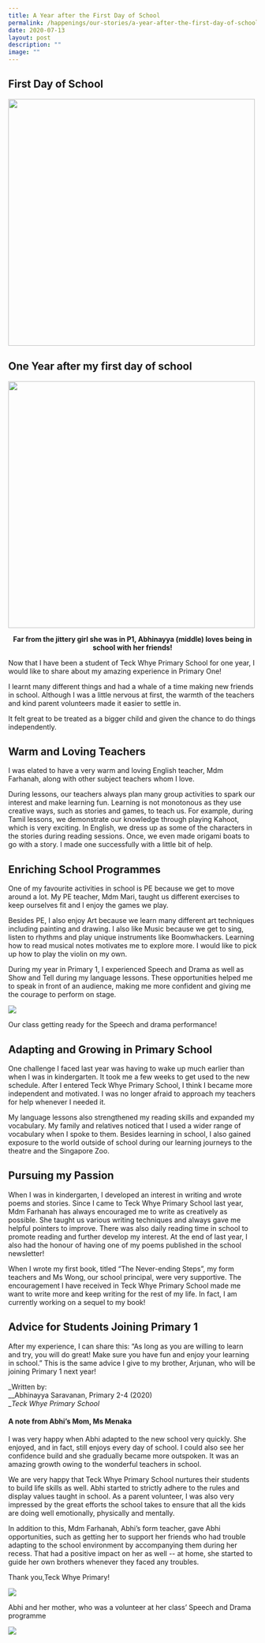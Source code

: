 ```yaml
---
title: A Year after the First Day of School
permalink: /happenings/our-stories/a-year-after-the-first-day-of-school/
date: 2020-07-13
layout: post
description: ""
image: ""
---
```

## First Day of School

<img src="/images/abhi.jpg" style="width:500px">
	
## One Year after my first day of school
<img src="/images/ndp.jpg" style="width:500px">
<p style="text-align: center"><strong>Far from the jittery girl she was in P1, Abhinayya (middle) loves being in school with her friends!</strong></p>

Now that I have been a student of Teck Whye Primary School for one year, I would like to share about my amazing experience in Primary One!

I learnt many different things and had a whale of a time making new friends in school. Although I was a little nervous at first, the warmth of the teachers and kind parent volunteers made it easier to settle in.

It felt great to be treated as a bigger child and given the chance to do things independently.

## Warm and Loving Teachers

I was elated to have a very warm and loving English teacher, Mdm Farhanah, along with other subject teachers whom I love.

During lessons, our teachers always plan many group activities to spark our interest and make learning fun. Learning is not monotonous as they use creative ways, such as stories and games, to teach us. For example, during Tamil lessons, we demonstrate our knowledge through playing Kahoot, which is very exciting. In English, we dress up as some of the characters in the stories during reading sessions. Once, we even made origami boats to go with a story. I made one successfully with a little bit of help.

## Enriching School Programmes

One of my favourite activities in school is PE because we get to move around a lot. My PE teacher, Mdm Mari, taught us different exercises to keep ourselves fit and I enjoy the games we play.

Besides PE, I also enjoy Art because we learn many different art techniques including painting and drawing. I also like Music because we get to sing, listen to rhythms and play unique instruments like Boomwhackers. Learning how to read musical notes motivates me to explore more. I would like to pick up how to play the violin on my own.

During my year in Primary 1, I experienced Speech and Drama as well as Show and Tell during my language lessons. These opportunities helped me to speak in front of an audience, making me more confident and giving me the courage to perform on stage.

![](/images/speechdrama.jpg)

Our class getting ready for the Speech and drama performance!

## Adapting and Growing in&nbsp;Primary School

One challenge I faced last year was having to wake up much earlier than when I was in kindergarten. It took me a few weeks to get used to the new schedule. After I entered Teck Whye Primary School, I think I became more independent and motivated. I was no longer afraid to approach my teachers for help whenever I needed it.

My language lessons also strengthened my reading skills and expanded my vocabulary. My family and relatives noticed that I used a wider range of vocabulary when I spoke to them. Besides learning in school, I also gained exposure to the world outside of school during our learning journeys to the theatre and the Singapore Zoo.

## Pursuing my Passion

When I was in kindergarten, I developed an interest in writing and wrote poems and stories. Since I came to Teck Whye Primary School last year, Mdm Farhanah has always encouraged me to write as creatively as possible. She taught us various writing techniques and always gave me helpful pointers to improve. There was also daily reading time in school to promote reading and further develop my interest. At the end of last year, I also had the honour of having one of my poems published in the school newsletter!

When I wrote my first book, titled “The Never-ending Steps”, my form teachers and Ms Wong, our school principal, were very supportive. The encouragement I have received in Teck Whye Primary School made me want to write more and keep writing for the rest of my life. In fact, I am currently working on a sequel to my book!

## Advice for Students Joining Primary 1

After my experience, I can share this: “As long as you are willing to learn and try, you will do great! Make sure you have fun and enjoy your learning in school.” This is the same advice I give to my brother, Arjunan, who will be joining Primary 1 next year!

_Written by:  
__Abhinayya Saravanan, Primary 2-4 (2020)  
__Teck Whye Primary School_

#### A note from Abhi’s Mom, Ms Menaka

I was very happy when Abhi adapted to the new school very quickly. She enjoyed, and in fact,&nbsp;still enjoys every day of school. I could also see her confidence build and she gradually became more outspoken. It was an amazing growth owing to the wonderful teachers in school.

We are very happy that Teck Whye Primary School nurtures their students to build life skills as well. Abhi started to strictly adhere to the rules and display values taught in school. As a parent volunteer, I was also very impressed by the great efforts the school takes to ensure that all the kids are doing well emotionally, physically and mentally.

In addition to this, Mdm Farhanah, Abhi’s form teacher, gave Abhi opportunities, such as getting her to support her friends who had trouble adapting to the school environment by accompanying them during her recess. That had a positive impact on her as well -- at home, she started to guide her own brothers whenever they faced any troubles.

Thank you,Teck Whye Primary!

![](/images/abhiandmum.jpg)

Abhi and her mother, who was a volunteer at her class’ Speech and Drama programme

![](/images/kids.png)